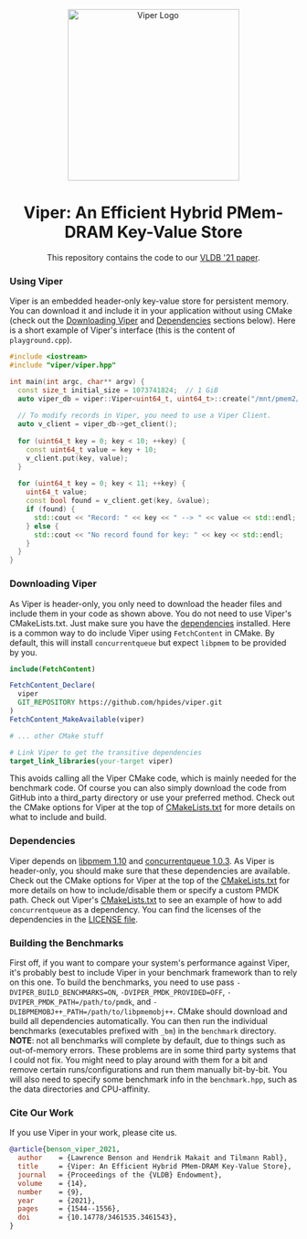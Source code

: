 <p align="center">
  <img src="https://github.com/hpides/viper/blob/gh-pages/assets/images/viper-logo.png" alt="Viper Logo" width="300"/>
</p>
<h1 align="center">Viper: An Efficient Hybrid PMem-DRAM Key-Value Store</h1>
<p align="center">This repository contains the code to our <a href="https://hpi.de/fileadmin/user_upload/fachgebiete/rabl/publications/2021/viper_vldb21.pdf"> VLDB '21 paper<a/>.<p/>


### Using Viper
Viper is an embedded header-only key-value store for persistent memory.
You can download it and include it in your application without using CMake (check out the [Downloading Viper](#downloading-viper) and [Dependencies](#dependencies) sections below).
Here is a short example of Viper's interface (this is the content of `playground.cpp`).

```cpp
#include <iostream>
#include "viper/viper.hpp"

int main(int argc, char** argv) {
  const size_t initial_size = 1073741824;  // 1 GiB
  auto viper_db = viper::Viper<uint64_t, uint64_t>::create("/mnt/pmem2/viper", initial_size);
  
  // To modify records in Viper, you need to use a Viper Client.
  auto v_client = viper_db->get_client();
  
  for (uint64_t key = 0; key < 10; ++key) {
    const uint64_t value = key + 10;
    v_client.put(key, value);
  }
  
  for (uint64_t key = 0; key < 11; ++key) {
    uint64_t value;
    const bool found = v_client.get(key, &value);
    if (found) {
      std::cout << "Record: " << key << " --> " << value << std::endl;
    } else {
      std::cout << "No record found for key: " << key << std::endl;
    }
  }
}
```

### Downloading Viper
As Viper is header-only, you only need to download the header files and include them in your code as shown above.
You do not need to use Viper's CMakeLists.txt.
Just make sure you have the [dependencies](#dependencies) installed.
Here is a common way to do include Viper using `FetchContent` in CMake.
By default, this will install `concurrentqueue` but expect `libpmem` to be provided by you.

```cmake
include(FetchContent)

FetchContent_Declare(
  viper
  GIT_REPOSITORY https://github.com/hpides/viper.git
)
FetchContent_MakeAvailable(viper)

# ... other CMake stuff

# Link Viper to get the transitive dependencies
target_link_libraries(your-target viper)
```

This avoids calling all the Viper CMake code, which is mainly needed for the benchmark code.
Of course you can also simply download the code from GitHub into a third_party directory or use your preferred method.
Check out the CMake options for Viper at the top of [CMakeLists.txt](https://github.com/hpides/viper/blob/master/CMakeLists.txt)
for more details on what to include and build.

  
### Dependencies
Viper depends on [libpmem 1.10](https://github.com/pmem/pmdk) and [concurrentqueue 1.0.3](https://github.com/cameron314/concurrentqueue).
As Viper is header-only, you should make sure that these dependencies are available.
Check out the CMake options for Viper at the top of the [CMakeLists.txt](https://github.com/hpides/viper/blob/master/CMakeLists.txt)
for more details on how to include/disable them or specify a custom PMDK path.
Check out Viper's [CMakeLists.txt](https://github.com/hpides/viper/blob/c5a3707001dac131421f98a36ebf4f5309b19e35/CMakeLists.txt#L28-L36) to see an example of how to add `concurrentqueue` as a dependency.
You can find the licenses of the dependencies in the [LICENSE file](https://github.com/hpides/viper/blob/master/LICENSE).

### Building the Benchmarks
First off, if you want to compare your system's performance against Viper, it's probably best to include Viper in your 
benchmark framework than to rely on this one.
To build the benchmarks, you need to use pass `-DVIPER_BUILD_BENCHMARKS=ON`, `-DVIPER_PMDK_PROVIDED=OFF`, 
`-DVIPER_PMDK_PATH=/path/to/pmdk`, and `-DLIBPMEMOBJ++_PATH=/path/to/libpmemobj++`.
CMake should download and build all dependencies automatically.
You can then run the individual benchmarks (executables prefixed with `_bm`) in the `benchmark` directory.
**NOTE**: not all benchmarks will complete by default, due to things such as out-of-memory errors.
These problems are in some third party systems that I could not fix.
You might need to play around with them for a bit and remove certain runs/configurations and run them manually bit-by-bit.
You will also need to specify some benchmark info in the `benchmark.hpp`, such as the data directories and CPU-affinity.


### Cite Our Work
If you use Viper in your work, please cite us.

```bibtex
@article{benson_viper_2021,
  author    = {Lawrence Benson and Hendrik Makait and Tilmann Rabl},
  title     = {Viper: An Efficient Hybrid PMem-DRAM Key-Value Store},
  journal   = {Proceedings of the {VLDB} Endowment},
  volume    = {14},
  number    = {9},
  year      = {2021},
  pages     = {1544--1556},
  doi       = {10.14778/3461535.3461543},
}
```
